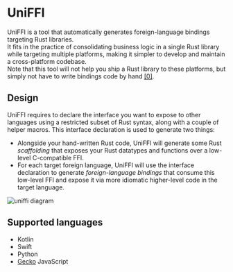 # UniFFI

UniFFI is a tool that automatically generates foreign-language bindings targeting Rust libraries.  
It fits in the practice of consolidating business logic in a single Rust library while targeting multiple platforms, making it simpler to develop and maintain a cross-platform codebase.  
Note that this tool will not help you ship a Rust library to these platforms, but simply not have to write bindings code by hand [[0]](https://i.kym-cdn.com/photos/images/newsfeed/000/572/078/d6d.jpg).

## Design

UniFFI requires to declare the interface you want to expose to other languages using a restricted
subset of Rust syntax, along with a couple of helper macros. This interface declaration is used
to generate two things:

* Alongside your hand-written Rust code, UniFFI will generate some Rust *scaffolding* that exposes
your Rust datatypes and functions over a low-level C-compatible FFI.
* For each target foreign language, UniFFI will use the interface declaration to generate
*foreign-language bindings* that consume this low-level FFI and expose it via more idiomatic
higher-level code in the target language.

![uniffi diagram](./uniffi_diagram.png)

## Supported languages

- Kotlin
- Swift
- Python
- [Gecko](https://en.wikipedia.org/wiki/Gecko_(software)) JavaScript

